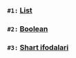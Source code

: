 ### `#1:` [List](./TUTORIALS/SECTIONS/DataTypes/list.html)

### `#2:` [Boolean](./tutorial_2.html)

### `#3:` [Shart ifodalari](./tutorial_3.html)

<!-- ## Kitoblar tarjimasi

1. [Python Crash Course](https://martianvenusian.github.io/python-crash-course/)

2. Python Cookbook -->
